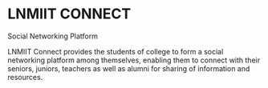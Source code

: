 # LNMIIT CONNECT
 Social Networking Platform
 
LNMIIT Connect provides the students of college to form
a social networking platform among themselves, enabling
them to connect with their seniors, juniors, teachers as
well as alumni for sharing of information and resources.
